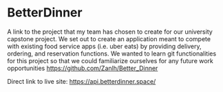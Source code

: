 # BetterDinner
A link to the project that my team has chosen to create for our university capstone project. We set out to create an application meant to compete with existing food service apps (i.e. uber eats) by providing delivery, ordering, and reservation functions. We wanted to learn git functionalities for this project so that we could familiarize ourselves for any future work opportunities
https://github.com/Zanlh/Better_Dinner

Direct link to live site: https://api.betterdinner.space/
